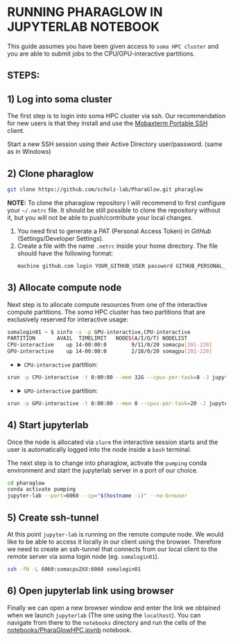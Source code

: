 # RUNNING PHARAGLOW IN JUPYTERLAB NOTEBOOK

This guide assumes you have been given access to `soma HPC cluster` and you are able to submit jobs to the CPU/GPU-interactive partitions.

## STEPS:

## 1) Log into soma cluster

The first step is to login into soma HPC cluster via ssh.  Our recommendation for new users is that they install and use the [Mobaxterm Portable SSH](https://mobaxterm.mobatek.net/download.html) client.

Start a new SSH session using their Active Directory user/password. (same as in Windows)

## 2) Clone pharaglow


```bash
git clone https://github.com/scholz-lab/PharaGlow.git pharaglow
```

**NOTE:** To clone the pharaglow repository I will recommend to first configure your `~/.netrc` file. It should be still possible to clone the repository without it, but you will not be able to push/contribute your local changes. 

1) You need first to generate a PAT (Personal Access Token) in _GitHub_ (Settings/Developer Settings).
2) Create a file with the name `.netrc` inside your home directory. The file should have the following format:
    ```bash
    machine github.com login YOUR_GITHUB_USER password GITHUB_PERSONAL_ACCESS_TOKEN 
    ```


## 3) Allocate compute node

Next step is to allocate compute resources from one of the interactive compute partitions. The _soma_ HPC cluster has two partitions that are exclusively reserved for interactive usage:

```bash
somalogin01 ~ $ sinfo -s -p GPU-interactive,CPU-interactive
PARTITION       AVAIL  TIMELIMIT   NODES(A/I/O/T) NODELIST
CPU-interactive    up 14-00:00:0        9/11/0/20 somacpu[201-220]
GPU-interactive    up 14-00:00:0        2/18/0/20 somagpu[201-220]
```

* <details>
    <summary><code>CPU-interactive</code> partition:</summary>

    + Partition has 20 compute nodes. 
    + Node hardware configuration:
        ```bash
        somalogin01 ~ $ scontrol show node somacpu201
        NodeName=somacpu201 Arch=x86_64 CoresPerSocket=20 
        RealMemory=358400 AllocMem=0 FreeMem=368349 Sockets=2 Boards=1
        Partitions=CPU-interactive 
        CfgTRES=cpu=40,mem=350G
        ```
</details>

```bash
srun -p CPU-interactive -t 8:00:00 --mem 32G --cpus-per-task=8 -J jupyterlab --pty bash
``` 


* <details>
    <summary><code>GPU-interactive</code> partition:</summary>

    + Partition has 20 compute nodes.
    + Node hardware configuration:
        ```bash
        somalogin01 ~ $ scontrol show node somagpu201
        NodeName=somagpu201 Arch=x86_64 CoresPerSocket=10 
        Gres=gpu:nvidia_geforce_rtx_2080_ti:1(S:1)
        RealMemory=179200 AllocMem=0 FreeMem=179795 Sockets=2 Boards=1
        Partitions=GPU-interactive 
        CfgTRES=cpu=20,mem=175G,gres/gpu=1,gres/gpu:nvidia_geforce_rtx_2080_ti=1
        ```
</details>

```bash
srun -p GPU-interactive -t 8:00:00 --mem 0 --cpus-per-task=20 -J jupyterlab --gres=gpu:1 --pty bash
``` 
## 4) Start jupyterlab

Once the node is allocated via `slurm` the interactive session starts and the user is automatically logged into the node inside a `bash` terminal. 

The next step is to change into pharaglow, activate the `pumping` conda environment and start the jupyterlab server in a port of our choice.

```bash
cd pharaglow
conda activate pumping
jupyter-lab --port=6060 --ip="$(hostname -i)" --no-browser
```
## 5) Create ssh-tunnel

At this point `jupyter-lab` is running on the remote compute node. We would like to be able to access it locally in our client using the browser. Therefore we need to create an ssh-tunnel that connects from our local client to the remote server via soma login node (eg. `somalogin01`).

```bash
ssh -fN -L 6060:somacpu2XX:6060 somalogin01
```

## 6) Open jupyterlab link using browser

Finally we can open a new browser window and enter the link we obtained when we launch `jupyterlab` (The one using the `localhost`). You can navigate from there to the `notebooks` directory and run the cells of the [notebooks/PharaGlowHPC.ipynb](notebooks/PharaGlowHPC.ipynb) notebook.